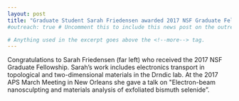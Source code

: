 ```yaml
---
layout: post
title: "Graduate Student Sarah Friedensen awarded 2017 NSF Graduate Fellowship"
#outreach: true # Uncomment this to include this news post on the outreach page.

# Anything used in the excerpt goes above the <!--more--> tag.
---
```


Congratulations to Sarah Friedensen (far left) who received the 2017 NSF Graduate Fellowship. Sarah’s work includes electronics transport in topological and two-dimensional materials in the Drndic lab. At the 2017 APS March Meeting in New Orleans she gave a talk on "Electron-beam nanosculpting and materials analysis of exfoliated bismuth selenide”.

<!--more-->
